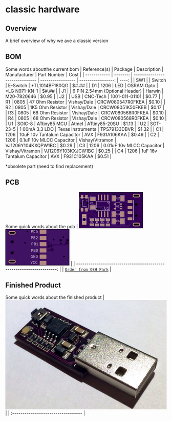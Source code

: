 [finished-product-image]: v1/img/classic-v1.jpg "BEEON - Classic; v1"
[pcb-top-image]: v1/img/classic-v1-top.png "BEEON - Classic; v1; pcb-top"
[pcb-bottom-image]: v1/img/classic-v1-bottom.png "BEEON - Classic; v1; pcb-bottom"

# classic hardware

## Overview
A brief overview of why we ave a classic version

## BOM
Some words aboutthe current bom
| Reference(s) | Package  | Description                    | Manufacturer      | Part Number        | Cost  |
| ------------ | -------: | ------------------------------ | ----------------- | -----------------: | ----: |
| SW1          |          | Switch                         | E-Switch          | *TL1014BF180QG     | $#.## |
| D1           | 1206     | LED                            | OSRAM Opto        | *LG N971-KN-1      | $#.## |
| J1           |          | 6 PIN 2.54mm (Optional Header) | Harwin            | M20-7820646        | $0.95 |
| J2           |          | USB                            | CNC-Tech          | 1001-011-01101     | $0.77 |
| R1           | 0805     | 47 Ohm Resistor                | Vishay/Dale       | CRCW080547R0FKEA   | $0.10 |
| R2           | 0805     | 1K5 Ohm Resistor               | Vishay/Dale       | CRCW08051K50FKEB   | $0.17 |
| R3           | 0805     | 68 Ohm Resistor                | Vishay/Dale       | CRCW080568R0FKEA   | $0.10 |
| R4           | 0805     | 68 Ohm Resistor                | Vishay/Dale       | CRCW080568R0FKEA   | $0.10 |
| U1           | SOIC-8   | ATtiny85 MCU                   | Atmel             | ATtiny85-20SU      | $1.13 |
| U2           | SOT-23-5 | 1 00mA 3.3 LDO                 | Texas Instruments | TPS79133DBVR       | $1.32 |
| C1           | 1206     | 10uF 10v Tantalum Capacitor    | AVX               | F931A106KAA        | $0.49 |
| C2           | 1206     | 0.1uF 10v MLCC Capacitor       | Vishay/Vitramon   | VJ1206Y104KXQPW1BC | $0.29 |
| C3           | 1206     | 0.01uF 10v MLCC Capacitor      | Vishay/Vitramon   | VJ1206Y103KXJCW1BC | $0.25 |
| C4           | 1206     | 1uF 16v Tantalum Capacitor     | AVX               | F931C105KAA        | $0.51 |

*obsolete part (need to find replacement)

## PCB
Some quick words about the pcb
| ![alt text][pcb-top-image] ![alt text][pcb-bottom-image]              | 
| --------------------------------------------------------------------: |
| [`Order from OSH Park`](https://oshpark.com/shared_projects/amtuUCdw) |

## Finished Product
Some quick words about the finished product
| ![alt text][finished-product-image] |
| :---------------------------------- |

